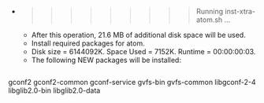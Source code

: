 * >>>>>>>>> Running inst-xtra-atom.sh ...
  * After this operation, 21.6 MB of additional disk space will be used.
  * Install required packages for atom.
  * Disk size = 6144092K. Space Used = 7152K. Runtime = 00:00:00:03.
  * The following NEW packages will be installed:
  ```bash
gconf2 gconf2-common gconf-service gvfs-bin gvfs-common
libgconf-2-4 libglib2.0-bin libglib2.0-data
  ```
